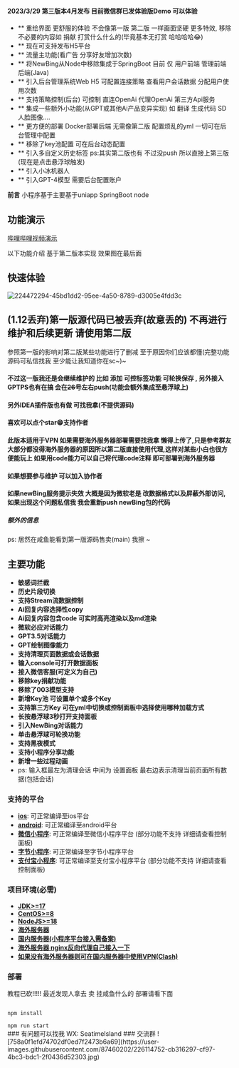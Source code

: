  
#### 2023/3/29 第三版本4月发布  目前微信群已发体验版Demo 可以体验
* ** 重绘界面 更舒服的体验 不会像第一版 第二版 一样画面坚硬  更多特效, 移除不必要的内容如 捐献 打赏什么什么的(毕竟基本无打赏 哈哈哈哈😂)
* ** 现在可支持发布H5平台 
* ** 流量主功能(看广告 分享好友增加次数)
* ** 将NewBing从Node中移除集成于SpringBoot 目前 仅 用户前端 管理前端 后端(Java)
* ** 引入后台管理系统Web H5 可配置连接策略 查看用户会话数据 分配用户使用次数
* ** 支持策略控制(后台) 可控制 直连OpenAi 代理OpenAi 第三方Api服务
* ** 集成一些额外小功能(从GPT或其他Ai产品变异实现) 如 翻译 生成代码 SD人脸图像....
* ** 更方便的部署 Docker部署后端 无需像第二版 配置烦乱的yml 一切可在后台管理中配置
* ** 移除了key池配置 可在后台动态配置
* ** 引入多自定义历史标签 ps:其实第二版也有 不过没push 所以直接上第三版 (现在是点击悬浮球触发)
* ** 引入小冰机器人
* ** 引入GPT-4模型 需要后台配置账户


**前言** 
小程序基于主要基于uniapp SpringBoot node 

## 功能演示
[哔哩哔哩视频演示](https://www.bilibili.com/video/BV19L411y7nZ/?spm_id_from=333.999.0.0)

以下功能介绍 基于第二版本实现 效果图在最后面
## 快速体验
![224472294-45bd1dd2-95ee-4a50-8789-d3005e4fdd3c](https://user-images.githubusercontent.com/87460202/226098142-18dff969-171b-4ea0-a4ce-065af8c34e79.jpg)


##  (1.12丢弃)第一版源代码已被丢弃(故意丢的) 不再进行维护和后续更新 请使用第二版
参照第一版的影响对第二版某些功能进行了删减 至于原因你们应该都懂(完整功能源码可私信找我 至少能让我知道你在sc~)~ 
#### 不过这一版我还是会继续维护的 比如 添加 可控标签功能 可轮换保存 , 另外接入GPTPS也有在搞 会在~~26~~号左右push(功能会额外集成至悬浮球上) 
#### 另外IDEA插件版也有做 可找我拿(不提供源码)
#### 喜欢可以点个star😁支持作者
#### 此版本适用于VPN 如果需要海外服务器部署需要找我拿 懒得上传了,只是参考群友大部分都没得海外服务器的原因所以第二版直接使用代理,这样对某些小白也很方便能玩上 如果用code能力可以自己将代理code注释 即可部署到海外服务器
#### 如果想要参与维护 可以加入协作者
#### 如果newBing服务提示失效 大概是因为微软老是 改数据格式以及屏蔽外部访问, 如果出现这个问题私信我 我会重新push newBing包的代码

##### 额外的信息
ps: 居然在咸鱼能看到第一版源码售卖(main) 我擦 ~

## 主要功能
* **敏感词拦截**
* **历史片段切换**
* **支持Stream流数据控制**
* **Ai回复内容选择性copy**
* **Ai回复内容包含code 可实时高亮渲染以及md渲染**
* **微软必应对话能力**
* **GPT3.5对话能力**
* **GPT绘制图像能力**
* **支持清理页面数据或会话数据**
* **输入console可打开数据面板**
* **接入微信客服(可定义为自己)**
* **移除key捐献功能**
* **移除了003模型支持**
* **新增Key池 可设置单个或多个Key**
* **支持第三方Key 可在yml中切换或控制面板中选择使用哪种加载方式**
* **长按悬浮球3秒打开支持面板**
* **引入NewBing对话能力**
* **单击悬浮球可轮换功能**
* **支持黑夜模式**
* **支持小程序分享功能**
* **新增一些过程动画**
* ps: 输入框最左为清理会话 中间为 设置面板 最右边表示清理当前页面所有数据(包括会话)

### 支持的平台

* [**ios**](https://github.com/tensorflow/tensorflow/tree/master/tensorflow/tools/tf_sig_build_dockerfiles):
  可正常编译至ios平台
* [**android**](tensorflow_runtime_dockerfiles):
  可正常编译至android平台
* [**微信小程序**](manylinux2014_docker_images):
  可正常编译至微信小程序平台 (部分功能不支持 详细请查看控制面板)
* [**字节小程序**](https://github.com/uvarc/rivanna-docker):
  可正常编译至字节小程序平台
* [**支付宝小程序**](devinfra_windows_rbe):
  可正常编译至支付宝小程序平台 (部分功能不支持 详细请查看控制面板)

### 项目环境(必需)

* [**JDK>=17**](golang_install_guide)
* [**CentOS>=8**](golang_install_guide)
* [**NodeJS>=18**](golang_install_guide)
* [**海外服务器**](golang_install_guide)
* [**国内服务器(小程序平台接入需备案)**](golang_install_guide)
* [**海外服务器 nginx反向代理自己接入一下**](golang_install_guide)
* [**如果没有海外服务器则可在国内服务器中使用VPN(Clash)**](golang_install_guide)

### 部署
教程已砍!!!!! 最近发现人拿去 卖 挂咸鱼什么的  部署请看下面

<code >
npm install
</code>

<code>
npm run start
</code>
### 有问题可以找我 WX: SeatimeIsland
### 交流群
![758a0f1efd74702df0ed7f2473b6a69](https://user-images.githubusercontent.com/87460202/226114752-cb316297-cf97-4bc3-bdc1-2f0436d52303.jpg)


